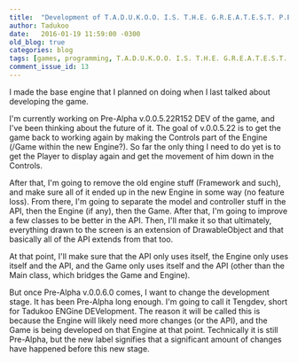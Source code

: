 ```yaml
---
title:  "Development of T.A.D.U.K.O.O. I.S. T.H.E. G.R.E.A.T.E.S.T. P.E.R.S.O.N. W.H.O. E.V.E.R. L.I.V.E.D."
author: Tadukoo
date:   2016-01-19 11:59:00 -0300
old_blog: true
categories: blog
tags: [games, programming, T.A.D.U.K.O.O. I.S. T.H.E. G.R.E.A.T.E.S.T. P.E.R.S.O.N. W.H.O. E.V.E.R. L.I.V.E.D., TAG]
comment_issue_id: 13
---
```

I made the base engine that I planned on doing when I last talked about developing the game.

I'm currently working on Pre-Alpha v.0.0.5.22R152 DEV of the game, and I've been thinking about the future of it. The goal of v.0.0.5.22 is to get the game 
back to working again by making the Controls part of the Engine (/Game within the new Engine?). So far the only thing I need to do yet is to get the Player to 
display again and get the movement of him down in the Controls.

After that, I'm going to remove the old engine stuff (Framework and such), and make sure all of it ended up in the new Engine in some way (no feature loss). 
From there, I'm going to separate the model and controller stuff in the API, then the Engine (if any), then the Game. After that, I'm going to improve a few 
classes to be better in the API. Then, I'll make it so that ultimately, everything drawn to the screen is an extension of DrawableObject and that basically all 
of the API extends from that too.

At that point, I'll make sure that the API only uses itself, the Engine only uses itself and the API, and the Game only uses itself and the API (other than 
the Main class, which bridges the Game and Engine).

But once Pre-Alpha v.0.0.6.0 comes, I want to change the development stage. It has been Pre-Alpha long enough. I'm going to call it Tengdev, short for 
Tadukoo ENGine DEVelopment. The reason it will be called this is because the Engine will likely need more changes (or the API), and the Game is being developed 
on that Engine at that point. Technically it is still Pre-Alpha, but the new label signifies that a significant amount of changes have happened before this new 
stage.
